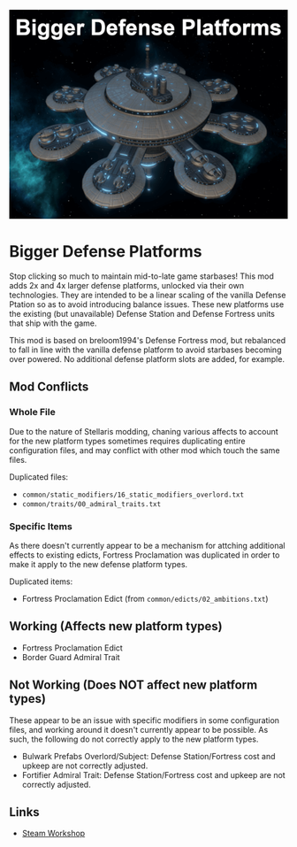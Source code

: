 ![thumbnail.png](thumbnail.png)

# Bigger Defense Platforms

Stop clicking so much to maintain mid-to-late game starbases! This mod adds 2x and 4x larger defense platforms, unlocked via their own technologies. They are intended to be a linear scaling of the vanilla Defense Ptation so as to avoid introducing balance issues. These new platforms use the existing (but unavailable) Defense Station and Defense Fortress units that ship with the game.

This mod is based on breloom1994's Defense Fortress mod, but rebalanced to fall in line with the vanilla defense platform to avoid starbases becoming over powered. No additional defense platform slots are added, for example.

## Mod Conflicts

### Whole File

Due to the nature of Stellaris modding, chaning various affects to account for the new platform types sometimes requires duplicating entire configuration files, and may conflict with other mod which touch the same files.

Duplicated files:
* `common/static_modifiers/16_static_modifiers_overlord.txt`
* `common/traits/00_admiral_traits.txt`

### Specific Items

As there doesn't currently appear to be a mechanism for attching additional effects to existing edicts, Fortress Proclamation was duplicated in order to make it apply to the new defense platform types.

Duplicated items:
* Fortress Proclamation Edict (from `common/edicts/02_ambitions.txt`)

## Working (Affects new platform types)

* Fortress Proclamation Edict
* Border Guard Admiral Trait

## Not Working (Does NOT affect new platform types)

These appear to be an issue with specific modifiers in some configuration files, and working around it doesn't currently appear to be possible. As such, the following do not correctly apply to the new platform types.

* Bulwark Prefabs Overlord/Subject: Defense Station/Fortress cost and upkeep are not correctly adjusted.
* Fortifier Admiral Trait: Defense Station/Fortress cost and upkeep are not correctly adjusted.

## Links

* [Steam Workshop](https://steamcommunity.com/sharedfiles/filedetails/?id=2728142059)
